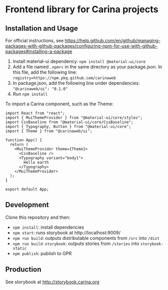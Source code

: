 # Frontend library for Carina projects

## Installation and Usage

For official instructions, see https://help.github.com/en/github/managing-packages-with-github-packages/configuring-npm-for-use-with-github-packages#installing-a-package

1. Install material-ui dependency: `npm install @material-ui/core`
2. Add a file named `.npmrc` in the same directory as your package.json. In this file, add the following line: `registry=https://npm.pkg.github.com/carinaweb`
3. In package.json, add the following line under dependencies: `"@carinaweb/ui": "0.1.0"`
4. Run `npm install`

To import a Carina component, such as the Theme:

```
import React from "react";
import { MuiThemeProvider } from "@material-ui/core/styles";
import CssBaseline from "@material-ui/core/CssBaseline";
import { Typography, Button } from "@material-ui/core";
import { Theme } from "@carinaweb/ui";

function App() {
  return (
    <MuiThemeProvider theme={Theme}>
      <CssBaseline />
      <Typography variant="body1">
        Hello earth
      </Typography>
    </MuiThemeProvider>
  );
}

export default App;
```

## Development

Clone this repository and then:

- `npm install`: install dependencies
- `npm start`: runs storybook at http://localhost:9009/
- `npm run build`: outputs distributable components from `/src` into `/dist`
- `npm run build-storybook`: outputs stories from `/stories` into `storybook-static`
- `npm publish`: publish to GPR

## Production

See storybook at http://storybook.carina.org
